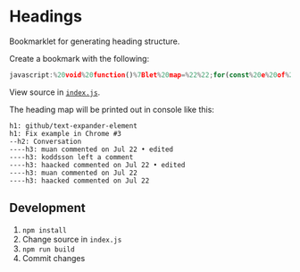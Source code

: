 # Headings

Bookmarklet for generating heading structure.

Create a bookmark with the following:

```js
javascript:%20void%20function()%7Blet%20map=%22%22;for(const%20e%20of%20document.querySelectorAll(%22h1,%20h2,%20h3,%20h4,%20h5,%20h6%22))%7Bconst%20t=getText(e);if(e.clientHeight%3E0&&getText(e))%7Bconst%20n=parseInt(e.tagName.match(/%5Cd/)%5B0%5D);map+=new%20Array(2*(n-1)).fill(%22-%22).join(%22%22)+e.tagName.toLowerCase()+%22:%20%22+t+%22%5Cn%22%7D%7Dfunction%20getText(e)%7Breturn%20e.innerText.replace(/%5Cn/g,%22%22)%7Dconsole.log(map);%7D()
```

View source in [`index.js`](/index.js).

The heading map will be printed out in console like this:

```
h1: github/text-expander-element
h1: Fix example in Chrome #3
--h2: Conversation
----h3: muan commented on Jul 22 • edited
----h3: koddsson left a comment
----h3: haacked commented on Jul 22 • edited
----h3: muan commented on Jul 22
----h3: haacked commented on Jul 22
```

## Development

1. `npm install`
1. Change source in `index.js`
1. `npm run build`
1. Commit changes
